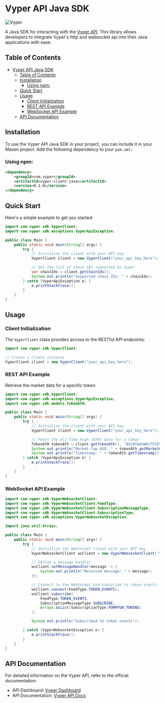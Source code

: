 # Vyper API Java SDK

![Vyper](https://images.vyper.trade/0000/vyper-header)

A Java SDK for interacting with the [Vyper API](https://build.vyper.trade/). This library allows developers to integrate Vyper's http and websocket api into their Java applications with ease.

## Table of Contents

-   [Vyper API Java SDK](#vyper-api-java-sdk)
    -   [Table of Contents](#table-of-contents)
    -   [Installation](#installation)
        -   [Using npm:](#using-npm)
    -   [Quick Start](#quick-start)
    -   [Usage](#usage)
        -   [Client Initialization](#client-initialization)
        -   [REST API Example](#rest-api-example)
        -   [WebSocket API Example](#websocket-api-example)
    -   [API Documentation](#api-documentation)

## Installation

To use the Vyper API Java SDK in your project, you can include it in your Maven project. Add the following dependency to your `pom.xml:`

### Using npm:

```xml
<dependency>
    <groupId>com.vyper</groupId>
    <artifactId>vyper-client-java</artifactId>
    <version>0.1.0</version>
</dependency>
```

## Quick Start

Here's a simple example to get you started:

```java
import com.vyper.sdk.VyperClient;
import com.vyper.sdk.exceptions.VyperApiException;

public class Main {
    public static void main(String[] args) {
        try {
            // Initialize the client with your API key
            VyperClient client = new VyperClient("your_api_key_here");

            // Get the list of chain IDs supported by Vyper
            var chainIds = client.getChainIds();
            System.out.println("Supported chain IDs: " + chainIds);
        } catch (VyperApiException e) {
            e.printStackTrace();
        }
    }
}
```

## Usage

### Client Initialization

The `VyperClient` class provides access to the RESTful API endpoints:

```java
import com.vyper.sdk.VyperClient;

// Create a client instance
VyperClient client = new VyperClient("your_api_key_here");
```

### REST API Example

Retrieve the market data for a specific token:

```java
import com.vyper.sdk.VyperClient;
import com.vyper.sdk.exceptions.VyperApiException;
import com.vyper.sdk.models.TokenATH;

public class Main {
    public static void main(String[] args) {
        try {
            // Initialize the client with your API key
            VyperClient client = new VyperClient("your_api_key_here");

            // Fetch the All-Time High (ATH) data for a token
            TokenATH tokenAth = client.getTokenAth(1, "AVs9TA4nWDzfPJE9gGVNJMVhcQy3V9PGazuz33BfG2RA");
            System.out.println("Market Cap USD: " + tokenAth.getMarketCapUsd());
            System.out.println("Timestamp: " + tokenAth.getTimestamp());
        } catch (VyperApiException e) {
            e.printStackTrace();
        }
    }
}
```

### WebSocket API Example

```java
import com.vyper.sdk.VyperWebsocketClient;
import com.vyper.sdk.VyperWebsocketClient.FeedType;
import com.vyper.sdk.VyperWebsocketClient.SubscriptionMessageType;
import com.vyper.sdk.VyperWebsocketClient.SubscriptionType;
import com.vyper.sdk.exceptions.VyperWebsocketException;

import java.util.Arrays;

public class Main {
    public static void main(String[] args) {
        try {
            // Initialize the WebSocket client with your API key
            VyperWebsocketClient wsClient = new VyperWebsocketClient("your_api_key_here");

            // Define a message handler
            wsClient.setMessageHandler(message -> {
                System.out.println("Received message: " + message);
            });

            // Connect to the WebSocket and subscribe to token events
            wsClient.connect(FeedType.TOKEN_EVENTS);
            wsClient.subscribe(
                FeedType.TOKEN_EVENTS,
                SubscriptionMessageType.SUBSCRIBE,
                Arrays.asList(SubscriptionType.PUMPFUN_TOKENS)
            );

            System.out.println("Subscribed to token events");

        } catch (VyperWebsocketException e) {
            e.printStackTrace();
        }
    }
}
```

## API Documentation

For detailed information on the Vyper API, refer to the official documentation:

-   API Dashboard: [Vyper Dashboard](https://build.vyper.trade/)
-   API Documentation: [Vyper API Docs](https://docs.vyper.trade/)
